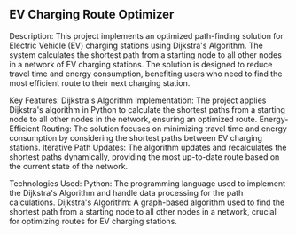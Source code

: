 ## EV Charging Route Optimizer

Description: This project implements an optimized path-finding solution for Electric Vehicle (EV) charging stations using Dijkstra's Algorithm. The system calculates the shortest path from a starting node to all other nodes in a network of EV charging stations. The solution is designed to reduce travel time and energy consumption, benefiting users who need to find the most efficient route to their next charging station.

Key Features:
Dijkstra's Algorithm Implementation: The project applies Dijkstra's algorithm in Python to calculate the shortest paths from a starting node to all other nodes in the network, ensuring an optimized route.
Energy-Efficient Routing: The solution focuses on minimizing travel time and energy consumption by considering the shortest paths between EV charging stations.
Iterative Path Updates: The algorithm updates and recalculates the shortest paths dynamically, providing the most up-to-date route based on the current state of the network.

Technologies Used:
Python: The programming language used to implement the Dijkstra's Algorithm and handle data processing for the path calculations.
Dijkstra's Algorithm: A graph-based algorithm used to find the shortest path from a starting node to all other nodes in a network, crucial for optimizing routes for EV charging stations. 
